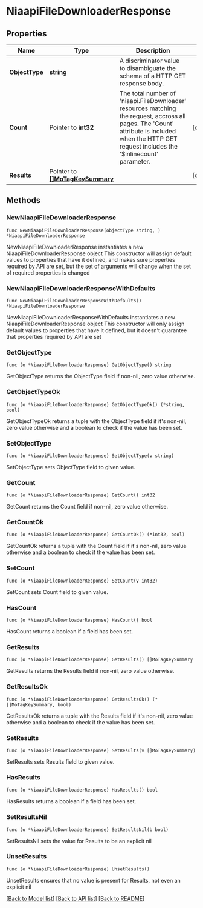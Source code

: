 # NiaapiFileDownloaderResponse

## Properties

Name | Type | Description | Notes
------------ | ------------- | ------------- | -------------
**ObjectType** | **string** | A discriminator value to disambiguate the schema of a HTTP GET response body. | 
**Count** | Pointer to **int32** | The total number of &#39;niaapi.FileDownloader&#39; resources matching the request, accross all pages. The &#39;Count&#39; attribute is included when the HTTP GET request includes the &#39;$inlinecount&#39; parameter. | [optional] 
**Results** | Pointer to [**[]MoTagKeySummary**](MoTagKeySummary.md) |  | [optional] 

## Methods

### NewNiaapiFileDownloaderResponse

`func NewNiaapiFileDownloaderResponse(objectType string, ) *NiaapiFileDownloaderResponse`

NewNiaapiFileDownloaderResponse instantiates a new NiaapiFileDownloaderResponse object
This constructor will assign default values to properties that have it defined,
and makes sure properties required by API are set, but the set of arguments
will change when the set of required properties is changed

### NewNiaapiFileDownloaderResponseWithDefaults

`func NewNiaapiFileDownloaderResponseWithDefaults() *NiaapiFileDownloaderResponse`

NewNiaapiFileDownloaderResponseWithDefaults instantiates a new NiaapiFileDownloaderResponse object
This constructor will only assign default values to properties that have it defined,
but it doesn't guarantee that properties required by API are set

### GetObjectType

`func (o *NiaapiFileDownloaderResponse) GetObjectType() string`

GetObjectType returns the ObjectType field if non-nil, zero value otherwise.

### GetObjectTypeOk

`func (o *NiaapiFileDownloaderResponse) GetObjectTypeOk() (*string, bool)`

GetObjectTypeOk returns a tuple with the ObjectType field if it's non-nil, zero value otherwise
and a boolean to check if the value has been set.

### SetObjectType

`func (o *NiaapiFileDownloaderResponse) SetObjectType(v string)`

SetObjectType sets ObjectType field to given value.


### GetCount

`func (o *NiaapiFileDownloaderResponse) GetCount() int32`

GetCount returns the Count field if non-nil, zero value otherwise.

### GetCountOk

`func (o *NiaapiFileDownloaderResponse) GetCountOk() (*int32, bool)`

GetCountOk returns a tuple with the Count field if it's non-nil, zero value otherwise
and a boolean to check if the value has been set.

### SetCount

`func (o *NiaapiFileDownloaderResponse) SetCount(v int32)`

SetCount sets Count field to given value.

### HasCount

`func (o *NiaapiFileDownloaderResponse) HasCount() bool`

HasCount returns a boolean if a field has been set.

### GetResults

`func (o *NiaapiFileDownloaderResponse) GetResults() []MoTagKeySummary`

GetResults returns the Results field if non-nil, zero value otherwise.

### GetResultsOk

`func (o *NiaapiFileDownloaderResponse) GetResultsOk() (*[]MoTagKeySummary, bool)`

GetResultsOk returns a tuple with the Results field if it's non-nil, zero value otherwise
and a boolean to check if the value has been set.

### SetResults

`func (o *NiaapiFileDownloaderResponse) SetResults(v []MoTagKeySummary)`

SetResults sets Results field to given value.

### HasResults

`func (o *NiaapiFileDownloaderResponse) HasResults() bool`

HasResults returns a boolean if a field has been set.

### SetResultsNil

`func (o *NiaapiFileDownloaderResponse) SetResultsNil(b bool)`

 SetResultsNil sets the value for Results to be an explicit nil

### UnsetResults
`func (o *NiaapiFileDownloaderResponse) UnsetResults()`

UnsetResults ensures that no value is present for Results, not even an explicit nil

[[Back to Model list]](../README.md#documentation-for-models) [[Back to API list]](../README.md#documentation-for-api-endpoints) [[Back to README]](../README.md)



